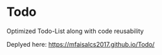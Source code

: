 # Todo
Optimized Todo-List along with code reusability

Deplyed here: https://mfaisalcs2017.github.io/Todo/
